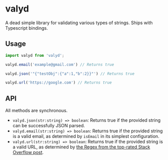 # valyd
A dead simple library for validating various types of strings.  Ships with Typescript bindings.

## Usage
```javascript
import valyd from 'valyd';

valyd.email('example@gmail.com') // Returns true

valyd.json('"{"testObj":{"a":1,"b":2}}"') // Returns true

valyd.url('https://google.com') // Returns true
```

## API
All methods are synchronous.
- `valyd.json(str:string) => boolean`: Returns true if the provided string can be successfully JSON parsed.
- `valyd.email(str:string) => boolean`: Returns true if the provided string is a valid email, as determined by `isEmail` in its simplest configuration.
- `valyd.url(str:string) => boolean`: Returns true if the provided string is a valid URL, as determined by [the Regex from the top-rated Stack Overflow post](https://stackoverflow.com/a/5717133/2128308).
